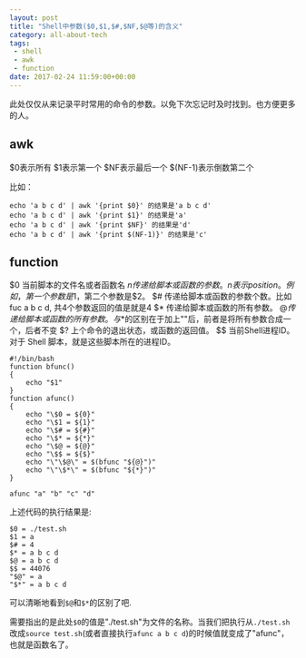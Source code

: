 ```yaml
---
layout: post
title: "Shell中参数($0,$1,$#,$NF,$@等)的含义"
category: all-about-tech
tags:
 - shell
 - awk
 - function
date: 2017-02-24 11:59:00+00:00
---
```

 
此处仅仅从来记录平时常用的命令的参数。以免下次忘记时及时找到。也方便更多的人。

## awk

$0表示所有
$1表示第一个
$NF表示最后一个
$(NF-1)表示倒数第二个

比如：

	echo 'a b c d' | awk '{print $0}' 的结果是'a b c d'
	echo 'a b c d' | awk '{print $1}' 的结果是'a'
	echo 'a b c d' | awk '{print $NF}' 的结果是'd'
	echo 'a b c d' | awk '{print $(NF-1)}' 的结果是'c'

## function

$0  当前脚本的文件名或者函数名
$n  传递给脚本或函数的参数。n 表示position。例如，第一个参数是$1，第二个参数是$2。
$#  传递给脚本或函数的参数个数。比如fuc a b c d, 共4个参数返回的值是就是4
$*  传递给脚本或函数的所有参数。
$@  传递给脚本或函数的所有参数。与$*的区别在于加上""后，前者是将所有参数合成一个，后者不变
$?  上个命令的退出状态，或函数的返回值。
$$  当前Shell进程ID。对于 Shell 脚本，就是这些脚本所在的进程ID。

~~~Shell
#!/bin/bash
function bfunc()
{
	echo "$1"
}
function afunc()
{
	echo "\$0 = ${0}"
	echo "\$1 = ${1}"
	echo "\$# = ${#}"
	echo "\$* = ${*}"
	echo "\$@ = ${@}"
	echo "\$$ = ${$}"
	echo "\"\$@\" = $(bfunc "${@}")"
	echo "\"\$*\" = $(bfunc "${*}")"
}

afunc "a" "b" "c" "d"
~~~

上述代码的执行结果是:

	$0 = ./test.sh
	$1 = a
	$# = 4
	$* = a b c d
	$@ = a b c d
	$$ = 44076
	"$@" = a
	"$*" = a b c d


可以清晰地看到`$@`和`$*`的区别了吧.

需要指出的是此处`$0`的值是"./test.sh"为文件的名称。当我们把执行从`./test.sh`改成`source test.sh`(或者直接执行`afunc a b c d`)的时候值就变成了"afunc"，也就是函数名了。

